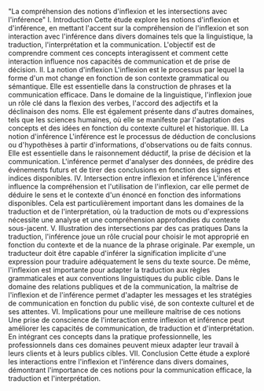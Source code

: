 "La compréhension des notions d'inflexion et les intersections avec l'inférence"
I. Introduction
Cette étude explore les notions d'inflexion et d'inférence, en mettant l'accent sur la compréhension de l'inflexion et son interaction avec l'inférence dans divers domaines tels que la linguistique, la traduction, l'interprétation et la communication. L'objectif est de comprendre comment ces concepts interagissent et comment cette interaction influence nos capacités de communication et de prise de décision.
II. La notion d'inflexion
L'inflexion est le processus par lequel la forme d'un mot change en fonction de son contexte grammatical ou sémantique. Elle est essentielle dans la construction de phrases et la communication efficace. Dans le domaine de la linguistique, l'inflexion joue un rôle clé dans la flexion des verbes, l'accord des adjectifs et la déclinaison des noms. Elle est également présente dans d'autres domaines, tels que les sciences humaines, où elle se manifeste par l'adaptation des concepts et des idées en fonction du contexte culturel et historique.
III. La notion d'inférence
L'inférence est le processus de déduction de conclusions ou d'hypothèses à partir d'informations, d'observations ou de faits connus. Elle est essentielle dans le raisonnement déductif, la prise de décision et la communication. L'inférence permet d'analyser des données, de prédire des événements futurs et de tirer des conclusions en fonction des signes et indices disponibles.
IV. Intersection entre inflexion et inférence
L'inférence influence la compréhension et l'utilisation de l'inflexion, car elle permet de déduire le sens et le contexte d'un énoncé en fonction des informations disponibles. Cela est particulièrement important dans les domaines de la traduction et de l'interprétation, où la traduction de mots ou d'expressions nécessite une analyse et une compréhension approfondies du contexte sous-jacent.
V. Illustration des intersections par des cas pratiques
Dans la traduction, l'inférence joue un rôle crucial pour choisir le mot approprié en fonction du contexte et de la nuance de la phrase originale. Par exemple, un traducteur doit être capable d'inférer la signification implicite d'une expression pour traduire adéquatement le sens du texte source. De même, l'inflexion est importante pour adapter la traduction aux règles grammaticales et aux conventions linguistiques du public cible.
Dans le domaine des relations publiques et de la communication, la maîtrise de l'inflexion et de l'inférence permet d'adapter les messages et les stratégies de communication en fonction du public visé, de son contexte culturel et de ses attentes.
VI. Implications pour une meilleure maîtrise de ces notions
Une prise de conscience de l'interaction entre inflexion et inférence peut améliorer les capacités de communication, de traduction et d'interprétation. En intégrant ces concepts dans la pratique professionnelle, les professionnels dans ces domaines peuvent mieux adapter leur travail à leurs clients et à leurs publics cibles.
VII. Conclusion
Cette étude a exploré les interactions entre l'inflexion et l'inférence dans divers domaines, démontrant l'importance de ces notions pour la communication efficace, la traduction et l'interprétation.